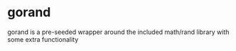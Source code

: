 # gorand
gorand is a pre-seeded wrapper around the included math/rand library with some extra functionality
